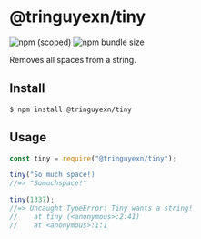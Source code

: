 # @tringuyexn/tiny

![npm (scoped)](https://img.shields.io/npm/v/@tringuyexn/tiny)
![npm bundle size](https://img.shields.io/bundlephobia/min/@tringuyexn/tiny)

Removes all spaces from a string.

## Install

```
$ npm install @tringuyexn/tiny
```

## Usage

```js
const tiny = require("@tringuyexn/tiny");

tiny("So much space!)
//=> "Somuchspace!"

tiny(1337);
//=> Uncaught TypeError: Tiny wants a string!
//    at tiny (<anonymous>:2:41)
//    at <anonymous>:1:1
```
